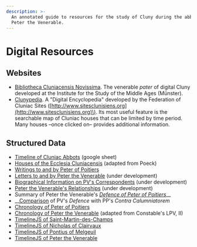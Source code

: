 ```yaml
---
description: >-
  An annotated guide to resources for the study of Cluny during the abbacy of
  Peter the Venerable.
---
```


# Digital Resources

## Websites

* [Bibliotheca Cluniacensis Novissima](https://www.uni-muenster.de/Fruehmittelalter/query.cgi/index/f). The venerable _pater_ of digital Cluny developed at the Institute for the Study of the Middle Ages \(Münster\). 
* [Clunypedia](http://www.clunypedia.com/about). A "Digital Encyclopedia" developed by the Federation of Cluniac Sites \([http://www.sitesclunisiens.org](http://www.sitesclunisiens.org)\). Its most useful feature is the searchable map of Cluniac houses that can be limited by time period. Many houses –once clicked on– provides additional information. 

## Structured Data

* [Timeline of Cluniac Abbots](https://docs.google.com/spreadsheets/d/1-cdAA5-xhTIf0VsYz61Pc8jTs9DR3QXYbO6nrL1ltno/edit?usp=sharing) \(google sheet\)
* [Houses of the Ecclesia Cluniacensis](https://docs.google.com/spreadsheets/d/1hYGWcR3SI8RRBBVzx-oQFU2JaT0pQMF9Qv3vFMaUFaw/edit?usp=sharing) \(adapted from Poeck\)
* [Writings to and by Peter of Poitiers](https://docs.google.com/spreadsheets/d/1Q_5apHdPrRUbO5hiy7vf38L5O_mVy4M6cbjJ83JxzVk/edit?usp=sharing)
* [Letters to and by Peter the Venerable](https://docs.google.com/spreadsheets/d/16i2HZ5UAvtIVsQW2woTQcPFMlOBO0wGdQerwEK_i318/edit?usp=sharing) \(under development\)
* [Biographical Information on PV's Correspondents](https://docs.google.com/spreadsheets/d/1OqXew7jNpQM6_ma4MpiDLXnvz4ANzmCd8B-z1YpODvk/edit?usp=sharing) \(under development\)
* [Peter the Venerable's Relationships](https://docs.google.com/spreadsheets/d/1VE2FPo0CQHAY_D695RYPKgaqzOLZy1vM-Ka49cyEJEc/edit?usp=sharing) \(under development\)
* Summary of Peter the Venerable's [_Defence of Peter of Poitiers_](https://docs.google.com/spreadsheets/d/1X4Wj3gbI3h-vdWDN3C0tSnXNB5O5Y7QMAjzB9ywfIVo/edit?usp=sharing)\_\_
*  __[Comparison](https://docs.google.com/spreadsheets/d/19R7EOkM6SfgAY9uVISRNikz97mDp57de3tA0giIfXto/edit?usp=sharing) of PV's _Defence_ with PP's _Contra Calumniatorem_
* [Chronology of Peter of Poitiers](https://docs.google.com/spreadsheets/d/1YQtryvPz20FkRCn8Pfd7YIcjjeM-6UkPcJpIED0LGbU/edit?usp=sharing)
* [Chronology of Peter the Venerable](https://docs.google.com/spreadsheets/d/1qx_csSM2QYGUuFDJdwCV5o0B8Fo7McF3PcsmLWoGadA/edit?usp=sharing) \(adapted from Constable's LPV, II\)
* [TimelineJS of Saint-Martin-des-Champs](https://docs.google.com/spreadsheets/d/1w5fUa7onz6nNeRXHt5fjjOjJ6lKerTwVBBrvYYI0vLY/edit?usp=sharing)
* [TimelineJS of Nicholas of Clairvaux](https://docs.google.com/spreadsheets/d/1xnHRC7rgMCpCIskQvq9fiDqAc_zoW4fsEg5z0UrW5Vo/edit?usp=sharing)
* [TimelineJS of Pontius of Melgeuil](https://docs.google.com/spreadsheets/d/1cLKu1GnkCb_1UBCS2m1WPJ6EuMl_j6DZABjG2VD3X3U/edit?usp=sharing)
* [TimelineJS of Peter the Venerable](https://docs.google.com/spreadsheets/d/1UlAuxSTfnyTjPaBQ5zY9bNFVxSDYfEgv1us1uJeKhj0/edit?usp=sharing)



